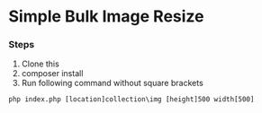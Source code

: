 # Simple Bulk Image Resize


### Steps
1. Clone this
2. composer install
3. Run following command without square brackets

```
php index.php [location]collection\img [height]500 width[500]
```
